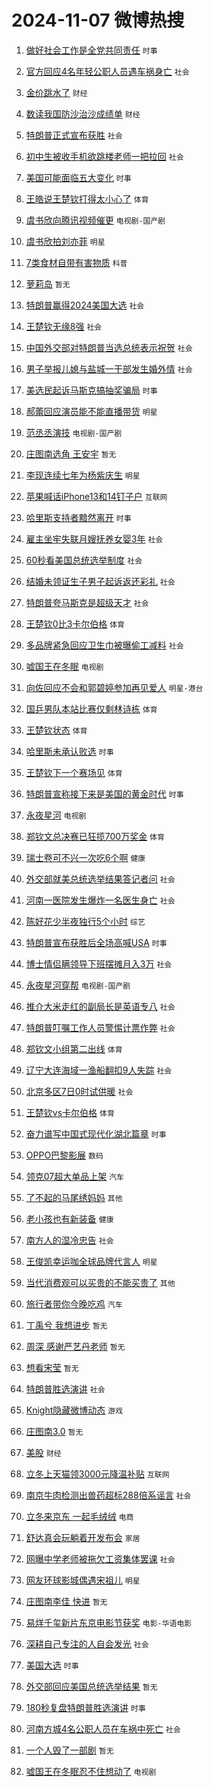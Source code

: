 # 2024-11-07 微博热搜 
1. [做好社会工作是全党共同责任](https://m.weibo.cn/search?containerid=100103type%3D1%26t%3D10%26q%3D%23%E5%81%9A%E5%A5%BD%E7%A4%BE%E4%BC%9A%E5%B7%A5%E4%BD%9C%E6%98%AF%E5%85%A8%E5%85%9A%E5%85%B1%E5%90%8C%E8%B4%A3%E4%BB%BB%23&stream_entry_id=51&isnewpage=1&extparam=seat%3D1%26stream_entry_id%3D51%26c_type%3D51%26q%3D%2523%25E5%2581%259A%25E5%25A5%25BD%25E7%25A4%25BE%25E4%25BC%259A%25E5%25B7%25A5%25E4%25BD%259C%25E6%2598%25AF%25E5%2585%25A8%25E5%2585%259A%25E5%2585%25B1%25E5%2590%258C%25E8%25B4%25A3%25E4%25BB%25BB%2523%26cate%3D10103%26dgr%3D0%26pos%3D0%26filter_type%3Drealtimehot%26display_time%3D1730920677%26pre_seqid%3D173092067753502742037143) `时事` 

2. [官方回应4名年轻公职人员遇车祸身亡](https://m.weibo.cn/search?containerid=100103type%3D1%26t%3D10%26q%3D%23%E5%AE%98%E6%96%B9%E5%9B%9E%E5%BA%944%E5%90%8D%E5%B9%B4%E8%BD%BB%E5%85%AC%E8%81%8C%E4%BA%BA%E5%91%98%E9%81%87%E8%BD%A6%E7%A5%B8%E8%BA%AB%E4%BA%A1%23&stream_entry_id=31&isnewpage=1&extparam=seat%3D1%26flag%3D2%26c_type%3D31%26cate%3D5001%26realpos%3D1%26lcate%3D5001%26stream_entry_id%3D31%26q%3D%2523%25E5%25AE%2598%25E6%2596%25B9%25E5%259B%259E%25E5%25BA%25944%25E5%2590%258D%25E5%25B9%25B4%25E8%25BD%25BB%25E5%2585%25AC%25E8%2581%258C%25E4%25BA%25BA%25E5%2591%2598%25E9%2581%2587%25E8%25BD%25A6%25E7%25A5%25B8%25E8%25BA%25AB%25E4%25BA%25A1%2523%26dgr%3D0%26pos%3D0%26band_rank%3D1%26filter_type%3Drealtimehot%26display_time%3D1730920677%26pre_seqid%3D173092067753502742037143) `社会` 

3. [金价跳水了](https://m.weibo.cn/search?containerid=100103type%3D1%26t%3D10%26q%3D%23%E9%87%91%E4%BB%B7%E8%B7%B3%E6%B0%B4%E4%BA%86%23&stream_entry_id=31&isnewpage=1&extparam=seat%3D1%26flag%3D2%26c_type%3D31%26cate%3D5001%26realpos%3D2%26lcate%3D5001%26stream_entry_id%3D31%26q%3D%2523%25E9%2587%2591%25E4%25BB%25B7%25E8%25B7%25B3%25E6%25B0%25B4%25E4%25BA%2586%2523%26dgr%3D0%26pos%3D1%26band_rank%3D2%26filter_type%3Drealtimehot%26display_time%3D1730920677%26pre_seqid%3D173092067753502742037143) `财经` 

4. [数读我国防沙治沙成绩单](https://m.weibo.cn/search?containerid=100103type%3D1%26t%3D10%26q%3D%23%E6%95%B0%E8%AF%BB%E6%88%91%E5%9B%BD%E9%98%B2%E6%B2%99%E6%B2%BB%E6%B2%99%E6%88%90%E7%BB%A9%E5%8D%95%23&stream_entry_id=31&isnewpage=1&extparam=seat%3D1%26flag%3D0%26c_type%3D31%26cate%3D5001%26realpos%3D3%26lcate%3D5001%26stream_entry_id%3D31%26q%3D%2523%25E6%2595%25B0%25E8%25AF%25BB%25E6%2588%2591%25E5%259B%25BD%25E9%2598%25B2%25E6%25B2%2599%25E6%25B2%25BB%25E6%25B2%2599%25E6%2588%2590%25E7%25BB%25A9%25E5%258D%2595%2523%26dgr%3D0%26pos%3D2%26band_rank%3D3%26filter_type%3Drealtimehot%26display_time%3D1730920677%26pre_seqid%3D173092067753502742037143) `财经` 

5. [特朗普正式宣布获胜](https://m.weibo.cn/search?containerid=100103type%3D1%26t%3D10%26q%3D%23%E7%89%B9%E6%9C%97%E6%99%AE%E6%AD%A3%E5%BC%8F%E5%AE%A3%E5%B8%83%E8%8E%B7%E8%83%9C%23&stream_entry_id=31&isnewpage=1&extparam=seat%3D1%26flag%3D16%26c_type%3D31%26cate%3D5001%26realpos%3D4%26lcate%3D5001%26stream_entry_id%3D31%26q%3D%2523%25E7%2589%25B9%25E6%259C%2597%25E6%2599%25AE%25E6%25AD%25A3%25E5%25BC%258F%25E5%25AE%25A3%25E5%25B8%2583%25E8%258E%25B7%25E8%2583%259C%2523%26dgr%3D0%26pos%3D3%26band_rank%3D4%26filter_type%3Drealtimehot%26display_time%3D1730920677%26pre_seqid%3D173092067753502742037143) `社会` 

6. [初中生被收手机欲跳楼老师一把拉回](https://m.weibo.cn/search?containerid=100103type%3D1%26t%3D10%26q%3D%23%E5%88%9D%E4%B8%AD%E7%94%9F%E8%A2%AB%E6%94%B6%E6%89%8B%E6%9C%BA%E6%AC%B2%E8%B7%B3%E6%A5%BC%E8%80%81%E5%B8%88%E4%B8%80%E6%8A%8A%E6%8B%89%E5%9B%9E%23&stream_entry_id=31&isnewpage=1&extparam=seat%3D1%26flag%3D2%26c_type%3D31%26cate%3D5001%26realpos%3D5%26lcate%3D5001%26stream_entry_id%3D31%26q%3D%2523%25E5%2588%259D%25E4%25B8%25AD%25E7%2594%259F%25E8%25A2%25AB%25E6%2594%25B6%25E6%2589%258B%25E6%259C%25BA%25E6%25AC%25B2%25E8%25B7%25B3%25E6%25A5%25BC%25E8%2580%2581%25E5%25B8%2588%25E4%25B8%2580%25E6%258A%258A%25E6%258B%2589%25E5%259B%259E%2523%26dgr%3D0%26pos%3D4%26band_rank%3D5%26filter_type%3Drealtimehot%26display_time%3D1730920677%26pre_seqid%3D173092067753502742037143) `社会` 

7. [美国可能面临五大变化](https://m.weibo.cn/search?containerid=100103type%3D1%26t%3D10%26q%3D%23%E7%BE%8E%E5%9B%BD%E5%8F%AF%E8%83%BD%E9%9D%A2%E4%B8%B4%E4%BA%94%E5%A4%A7%E5%8F%98%E5%8C%96%23&stream_entry_id=31&isnewpage=1&extparam=seat%3D1%26flag%3D2%26c_type%3D31%26cate%3D5001%26realpos%3D6%26lcate%3D5001%26stream_entry_id%3D31%26q%3D%2523%25E7%25BE%258E%25E5%259B%25BD%25E5%258F%25AF%25E8%2583%25BD%25E9%259D%25A2%25E4%25B8%25B4%25E4%25BA%2594%25E5%25A4%25A7%25E5%258F%2598%25E5%258C%2596%2523%26dgr%3D0%26pos%3D5%26band_rank%3D6%26filter_type%3Drealtimehot%26display_time%3D1730920677%26pre_seqid%3D173092067753502742037143) `时事` 

8. [王皓说王楚钦打得太小心了](https://m.weibo.cn/search?containerid=100103type%3D1%26t%3D10%26q%3D%23%E7%8E%8B%E7%9A%93%E8%AF%B4%E7%8E%8B%E6%A5%9A%E9%92%A6%E6%89%93%E5%BE%97%E5%A4%AA%E5%B0%8F%E5%BF%83%E4%BA%86%23&stream_entry_id=31&isnewpage=1&extparam=seat%3D1%26flag%3D0%26c_type%3D31%26cate%3D5001%26realpos%3D7%26lcate%3D5001%26stream_entry_id%3D31%26q%3D%2523%25E7%258E%258B%25E7%259A%2593%25E8%25AF%25B4%25E7%258E%258B%25E6%25A5%259A%25E9%2592%25A6%25E6%2589%2593%25E5%25BE%2597%25E5%25A4%25AA%25E5%25B0%258F%25E5%25BF%2583%25E4%25BA%2586%2523%26dgr%3D0%26pos%3D6%26band_rank%3D7%26filter_type%3Drealtimehot%26display_time%3D1730920677%26pre_seqid%3D173092067753502742037143) `体育` 

9. [虞书欣向腾讯视频催更](https://m.weibo.cn/search?containerid=100103type%3D1%26t%3D10%26q%3D%23%E8%99%9E%E4%B9%A6%E6%AC%A3%E5%90%91%E8%85%BE%E8%AE%AF%E8%A7%86%E9%A2%91%E5%82%AC%E6%9B%B4%23&stream_entry_id=31&isnewpage=1&extparam=seat%3D1%26flag%3D2%26c_type%3D31%26cate%3D5001%26realpos%3D8%26lcate%3D5001%26stream_entry_id%3D31%26q%3D%2523%25E8%2599%259E%25E4%25B9%25A6%25E6%25AC%25A3%25E5%2590%2591%25E8%2585%25BE%25E8%25AE%25AF%25E8%25A7%2586%25E9%25A2%2591%25E5%2582%25AC%25E6%259B%25B4%2523%26dgr%3D0%26pos%3D7%26band_rank%3D8%26filter_type%3Drealtimehot%26display_time%3D1730920677%26pre_seqid%3D173092067753502742037143) `电视剧-国产剧` 

10. [虞书欣拍刘亦菲](https://m.weibo.cn/search?containerid=100103type%3D1%26t%3D10%26q%3D%23%E8%99%9E%E4%B9%A6%E6%AC%A3%E6%8B%8D%E5%88%98%E4%BA%A6%E8%8F%B2%23&stream_entry_id=31&isnewpage=1&extparam=seat%3D1%26flag%3D0%26c_type%3D31%26cate%3D5001%26realpos%3D9%26lcate%3D5001%26stream_entry_id%3D31%26q%3D%2523%25E8%2599%259E%25E4%25B9%25A6%25E6%25AC%25A3%25E6%258B%258D%25E5%2588%2598%25E4%25BA%25A6%25E8%258F%25B2%2523%26dgr%3D0%26pos%3D8%26band_rank%3D9%26filter_type%3Drealtimehot%26display_time%3D1730920677%26pre_seqid%3D173092067753502742037143) `明星` 

11. [7类食材自带有害物质](https://m.weibo.cn/search?containerid=100103type%3D1%26t%3D10%26q%3D%237%E7%B1%BB%E9%A3%9F%E6%9D%90%E8%87%AA%E5%B8%A6%E6%9C%89%E5%AE%B3%E7%89%A9%E8%B4%A8%23&stream_entry_id=31&isnewpage=1&extparam=seat%3D1%26flag%3D1%26c_type%3D31%26cate%3D5001%26realpos%3D10%26lcate%3D5001%26stream_entry_id%3D31%26q%3D%25237%25E7%25B1%25BB%25E9%25A3%259F%25E6%259D%2590%25E8%2587%25AA%25E5%25B8%25A6%25E6%259C%2589%25E5%25AE%25B3%25E7%2589%25A9%25E8%25B4%25A8%2523%26dgr%3D0%26pos%3D9%26band_rank%3D10%26filter_type%3Drealtimehot%26display_time%3D1730920677%26pre_seqid%3D173092067753502742037143) `科普` 

12. [萝莉岛](https://m.weibo.cn/search?containerid=100103type%3D1%26t%3D10%26q%3D%E8%90%9D%E8%8E%89%E5%B2%9B&stream_entry_id=31&isnewpage=1&extparam=seat%3D1%26flag%3D2%26c_type%3D31%26cate%3D5001%26realpos%3D11%26lcate%3D5001%26stream_entry_id%3D31%26q%3D%25E8%2590%259D%25E8%258E%2589%25E5%25B2%259B%26dgr%3D0%26pos%3D10%26band_rank%3D11%26filter_type%3Drealtimehot%26display_time%3D1730920677%26pre_seqid%3D173092067753502742037143) `暂无` 

13. [特朗普赢得2024美国大选](https://m.weibo.cn/search?containerid=100103type%3D1%26t%3D10%26q%3D%23%E7%89%B9%E6%9C%97%E6%99%AE%E8%B5%A2%E5%BE%972024%E7%BE%8E%E5%9B%BD%E5%A4%A7%E9%80%89%23&stream_entry_id=31&isnewpage=1&extparam=seat%3D1%26flag%3D0%26c_type%3D31%26cate%3D5001%26realpos%3D12%26lcate%3D5001%26stream_entry_id%3D31%26q%3D%2523%25E7%2589%25B9%25E6%259C%2597%25E6%2599%25AE%25E8%25B5%25A2%25E5%25BE%25972024%25E7%25BE%258E%25E5%259B%25BD%25E5%25A4%25A7%25E9%2580%2589%2523%26dgr%3D0%26pos%3D11%26band_rank%3D12%26filter_type%3Drealtimehot%26display_time%3D1730920677%26pre_seqid%3D173092067753502742037143) `社会` 

14. [王楚钦无缘8强](https://m.weibo.cn/search?containerid=100103type%3D1%26t%3D10%26q%3D%23%E7%8E%8B%E6%A5%9A%E9%92%A6%E6%97%A0%E7%BC%988%E5%BC%BA%23&stream_entry_id=31&isnewpage=1&extparam=seat%3D1%26flag%3D0%26c_type%3D31%26cate%3D5001%26realpos%3D13%26lcate%3D5001%26stream_entry_id%3D31%26q%3D%2523%25E7%258E%258B%25E6%25A5%259A%25E9%2592%25A6%25E6%2597%25A0%25E7%25BC%25988%25E5%25BC%25BA%2523%26dgr%3D0%26pos%3D12%26band_rank%3D13%26filter_type%3Drealtimehot%26display_time%3D1730920677%26pre_seqid%3D173092067753502742037143) `社会` 

15. [中国外交部对特朗普当选总统表示祝贺](https://m.weibo.cn/search?containerid=100103type%3D1%26t%3D10%26q%3D%23%E4%B8%AD%E5%9B%BD%E5%A4%96%E4%BA%A4%E9%83%A8%E5%AF%B9%E7%89%B9%E6%9C%97%E6%99%AE%E5%BD%93%E9%80%89%E6%80%BB%E7%BB%9F%E8%A1%A8%E7%A4%BA%E7%A5%9D%E8%B4%BA%23&stream_entry_id=31&isnewpage=1&extparam=seat%3D1%26flag%3D0%26c_type%3D31%26cate%3D5001%26realpos%3D14%26lcate%3D5001%26stream_entry_id%3D31%26q%3D%2523%25E4%25B8%25AD%25E5%259B%25BD%25E5%25A4%2596%25E4%25BA%25A4%25E9%2583%25A8%25E5%25AF%25B9%25E7%2589%25B9%25E6%259C%2597%25E6%2599%25AE%25E5%25BD%2593%25E9%2580%2589%25E6%2580%25BB%25E7%25BB%259F%25E8%25A1%25A8%25E7%25A4%25BA%25E7%25A5%259D%25E8%25B4%25BA%2523%26dgr%3D0%26pos%3D13%26band_rank%3D14%26filter_type%3Drealtimehot%26display_time%3D1730920677%26pre_seqid%3D173092067753502742037143) `社会` 

16. [男子举报儿媳与盐城一干部发生婚外情](https://m.weibo.cn/search?containerid=100103type%3D1%26t%3D10%26q%3D%23%E7%94%B7%E5%AD%90%E4%B8%BE%E6%8A%A5%E5%84%BF%E5%AA%B3%E4%B8%8E%E7%9B%90%E5%9F%8E%E4%B8%80%E5%B9%B2%E9%83%A8%E5%8F%91%E7%94%9F%E5%A9%9A%E5%A4%96%E6%83%85%23&stream_entry_id=31&isnewpage=1&extparam=seat%3D1%26flag%3D1%26c_type%3D31%26cate%3D5001%26realpos%3D15%26lcate%3D5001%26stream_entry_id%3D31%26q%3D%2523%25E7%2594%25B7%25E5%25AD%2590%25E4%25B8%25BE%25E6%258A%25A5%25E5%2584%25BF%25E5%25AA%25B3%25E4%25B8%258E%25E7%259B%2590%25E5%259F%258E%25E4%25B8%2580%25E5%25B9%25B2%25E9%2583%25A8%25E5%258F%2591%25E7%2594%259F%25E5%25A9%259A%25E5%25A4%2596%25E6%2583%2585%2523%26dgr%3D0%26pos%3D14%26band_rank%3D15%26filter_type%3Drealtimehot%26display_time%3D1730920677%26pre_seqid%3D173092067753502742037143) `社会` 

17. [美选民起诉马斯克搞抽奖骗局](https://m.weibo.cn/search?containerid=100103type%3D1%26t%3D10%26q%3D%23%E7%BE%8E%E9%80%89%E6%B0%91%E8%B5%B7%E8%AF%89%E9%A9%AC%E6%96%AF%E5%85%8B%E6%90%9E%E6%8A%BD%E5%A5%96%E9%AA%97%E5%B1%80%23&stream_entry_id=31&isnewpage=1&extparam=seat%3D1%26flag%3D0%26c_type%3D31%26cate%3D5001%26realpos%3D16%26lcate%3D5001%26stream_entry_id%3D31%26q%3D%2523%25E7%25BE%258E%25E9%2580%2589%25E6%25B0%2591%25E8%25B5%25B7%25E8%25AF%2589%25E9%25A9%25AC%25E6%2596%25AF%25E5%2585%258B%25E6%2590%259E%25E6%258A%25BD%25E5%25A5%2596%25E9%25AA%2597%25E5%25B1%2580%2523%26dgr%3D0%26pos%3D15%26band_rank%3D16%26filter_type%3Drealtimehot%26display_time%3D1730920677%26pre_seqid%3D173092067753502742037143) `时事` 

18. [郝蕾回应演员能不能直播带货](https://m.weibo.cn/search?containerid=100103type%3D1%26t%3D10%26q%3D%23%E9%83%9D%E8%95%BE%E5%9B%9E%E5%BA%94%E6%BC%94%E5%91%98%E8%83%BD%E4%B8%8D%E8%83%BD%E7%9B%B4%E6%92%AD%E5%B8%A6%E8%B4%A7%23&stream_entry_id=31&isnewpage=1&extparam=seat%3D1%26flag%3D0%26c_type%3D31%26cate%3D5001%26realpos%3D17%26lcate%3D5001%26stream_entry_id%3D31%26q%3D%2523%25E9%2583%259D%25E8%2595%25BE%25E5%259B%259E%25E5%25BA%2594%25E6%25BC%2594%25E5%2591%2598%25E8%2583%25BD%25E4%25B8%258D%25E8%2583%25BD%25E7%259B%25B4%25E6%2592%25AD%25E5%25B8%25A6%25E8%25B4%25A7%2523%26dgr%3D0%26pos%3D16%26band_rank%3D17%26filter_type%3Drealtimehot%26display_time%3D1730920677%26pre_seqid%3D173092067753502742037143) `明星` 

19. [范丞丞演技](https://m.weibo.cn/search?containerid=100103type%3D1%26t%3D10%26q%3D%E8%8C%83%E4%B8%9E%E4%B8%9E%E6%BC%94%E6%8A%80&stream_entry_id=31&isnewpage=1&extparam=seat%3D1%26flag%3D0%26c_type%3D31%26cate%3D5001%26realpos%3D18%26lcate%3D5001%26stream_entry_id%3D31%26q%3D%25E8%258C%2583%25E4%25B8%259E%25E4%25B8%259E%25E6%25BC%2594%25E6%258A%2580%26dgr%3D0%26pos%3D17%26band_rank%3D18%26filter_type%3Drealtimehot%26display_time%3D1730920677%26pre_seqid%3D173092067753502742037143) `电视剧-国产剧` 

20. [庄图南选角 王安宇](https://m.weibo.cn/search?containerid=100103type%3D1%26t%3D10%26q%3D%E5%BA%84%E5%9B%BE%E5%8D%97%E9%80%89%E8%A7%92+%E7%8E%8B%E5%AE%89%E5%AE%87&stream_entry_id=31&isnewpage=1&extparam=seat%3D1%26flag%3D0%26c_type%3D31%26cate%3D5001%26realpos%3D19%26lcate%3D5001%26stream_entry_id%3D31%26q%3D%25E5%25BA%2584%25E5%259B%25BE%25E5%258D%2597%25E9%2580%2589%25E8%25A7%2592%2520%25E7%258E%258B%25E5%25AE%2589%25E5%25AE%2587%26dgr%3D0%26pos%3D18%26band_rank%3D19%26filter_type%3Drealtimehot%26display_time%3D1730920677%26pre_seqid%3D173092067753502742037143) `暂无` 

21. [李现连续七年为杨紫庆生](https://m.weibo.cn/search?containerid=100103type%3D1%26t%3D10%26q%3D%23%E6%9D%8E%E7%8E%B0%E8%BF%9E%E7%BB%AD%E4%B8%83%E5%B9%B4%E4%B8%BA%E6%9D%A8%E7%B4%AB%E5%BA%86%E7%94%9F%23&stream_entry_id=31&isnewpage=1&extparam=seat%3D1%26flag%3D0%26c_type%3D31%26cate%3D5001%26realpos%3D20%26lcate%3D5001%26stream_entry_id%3D31%26q%3D%2523%25E6%259D%258E%25E7%258E%25B0%25E8%25BF%259E%25E7%25BB%25AD%25E4%25B8%2583%25E5%25B9%25B4%25E4%25B8%25BA%25E6%259D%25A8%25E7%25B4%25AB%25E5%25BA%2586%25E7%2594%259F%2523%26dgr%3D0%26pos%3D19%26band_rank%3D20%26filter_type%3Drealtimehot%26display_time%3D1730920677%26pre_seqid%3D173092067753502742037143) `明星` 

22. [苹果喊话iPhone13和14钉子户](https://m.weibo.cn/search?containerid=100103type%3D1%26t%3D10%26q%3D%23%E8%8B%B9%E6%9E%9C%E5%96%8A%E8%AF%9DiPhone13%E5%92%8C14%E9%92%89%E5%AD%90%E6%88%B7%23&stream_entry_id=31&isnewpage=1&extparam=seat%3D1%26flag%3D0%26c_type%3D31%26cate%3D5001%26realpos%3D21%26lcate%3D5001%26stream_entry_id%3D31%26q%3D%2523%25E8%258B%25B9%25E6%259E%259C%25E5%2596%258A%25E8%25AF%259DiPhone13%25E5%2592%258C14%25E9%2592%2589%25E5%25AD%2590%25E6%2588%25B7%2523%26dgr%3D0%26pos%3D20%26band_rank%3D21%26filter_type%3Drealtimehot%26display_time%3D1730920677%26pre_seqid%3D173092067753502742037143) `互联网` 

23. [哈里斯支持者黯然离开](https://m.weibo.cn/search?containerid=100103type%3D1%26t%3D10%26q%3D%23%E5%93%88%E9%87%8C%E6%96%AF%E6%94%AF%E6%8C%81%E8%80%85%E9%BB%AF%E7%84%B6%E7%A6%BB%E5%BC%80%23&stream_entry_id=31&isnewpage=1&extparam=seat%3D1%26flag%3D0%26c_type%3D31%26cate%3D5001%26realpos%3D22%26lcate%3D5001%26stream_entry_id%3D31%26q%3D%2523%25E5%2593%2588%25E9%2587%258C%25E6%2596%25AF%25E6%2594%25AF%25E6%258C%2581%25E8%2580%2585%25E9%25BB%25AF%25E7%2584%25B6%25E7%25A6%25BB%25E5%25BC%2580%2523%26dgr%3D0%26pos%3D21%26band_rank%3D22%26filter_type%3Drealtimehot%26display_time%3D1730920677%26pre_seqid%3D173092067753502742037143) `时事` 

24. [雇主坐牢失联月嫂抚养女婴3年](https://m.weibo.cn/search?containerid=100103type%3D1%26t%3D10%26q%3D%23%E9%9B%87%E4%B8%BB%E5%9D%90%E7%89%A2%E5%A4%B1%E8%81%94%E6%9C%88%E5%AB%82%E6%8A%9A%E5%85%BB%E5%A5%B3%E5%A9%B43%E5%B9%B4%23&stream_entry_id=31&isnewpage=1&extparam=seat%3D1%26flag%3D0%26c_type%3D31%26cate%3D5001%26realpos%3D23%26lcate%3D5001%26stream_entry_id%3D31%26q%3D%2523%25E9%259B%2587%25E4%25B8%25BB%25E5%259D%2590%25E7%2589%25A2%25E5%25A4%25B1%25E8%2581%2594%25E6%259C%2588%25E5%25AB%2582%25E6%258A%259A%25E5%2585%25BB%25E5%25A5%25B3%25E5%25A9%25B43%25E5%25B9%25B4%2523%26dgr%3D0%26pos%3D22%26band_rank%3D23%26filter_type%3Drealtimehot%26display_time%3D1730920677%26pre_seqid%3D173092067753502742037143) `社会` 

25. [60秒看美国总统选举制度](https://m.weibo.cn/search?containerid=100103type%3D1%26t%3D10%26q%3D%2360%E7%A7%92%E7%9C%8B%E7%BE%8E%E5%9B%BD%E6%80%BB%E7%BB%9F%E9%80%89%E4%B8%BE%E5%88%B6%E5%BA%A6%23&stream_entry_id=31&isnewpage=1&extparam=seat%3D1%26flag%3D0%26c_type%3D31%26cate%3D5001%26realpos%3D24%26lcate%3D5001%26stream_entry_id%3D31%26q%3D%252360%25E7%25A7%2592%25E7%259C%258B%25E7%25BE%258E%25E5%259B%25BD%25E6%2580%25BB%25E7%25BB%259F%25E9%2580%2589%25E4%25B8%25BE%25E5%2588%25B6%25E5%25BA%25A6%2523%26dgr%3D0%26pos%3D23%26band_rank%3D24%26filter_type%3Drealtimehot%26display_time%3D1730920677%26pre_seqid%3D173092067753502742037143) `社会` 

26. [结婚未领证生子男子起诉返还彩礼](https://m.weibo.cn/search?containerid=100103type%3D1%26t%3D10%26q%3D%23%E7%BB%93%E5%A9%9A%E6%9C%AA%E9%A2%86%E8%AF%81%E7%94%9F%E5%AD%90%E7%94%B7%E5%AD%90%E8%B5%B7%E8%AF%89%E8%BF%94%E8%BF%98%E5%BD%A9%E7%A4%BC%23&stream_entry_id=31&isnewpage=1&extparam=seat%3D1%26flag%3D0%26c_type%3D31%26cate%3D5001%26realpos%3D25%26lcate%3D5001%26stream_entry_id%3D31%26q%3D%2523%25E7%25BB%2593%25E5%25A9%259A%25E6%259C%25AA%25E9%25A2%2586%25E8%25AF%2581%25E7%2594%259F%25E5%25AD%2590%25E7%2594%25B7%25E5%25AD%2590%25E8%25B5%25B7%25E8%25AF%2589%25E8%25BF%2594%25E8%25BF%2598%25E5%25BD%25A9%25E7%25A4%25BC%2523%26dgr%3D0%26pos%3D24%26band_rank%3D25%26filter_type%3Drealtimehot%26display_time%3D1730920677%26pre_seqid%3D173092067753502742037143) `社会` 

27. [特朗普夸马斯克是超级天才](https://m.weibo.cn/search?containerid=100103type%3D1%26t%3D10%26q%3D%23%E7%89%B9%E6%9C%97%E6%99%AE%E5%A4%B8%E9%A9%AC%E6%96%AF%E5%85%8B%E6%98%AF%E8%B6%85%E7%BA%A7%E5%A4%A9%E6%89%8D%23&stream_entry_id=31&isnewpage=1&extparam=seat%3D1%26flag%3D0%26c_type%3D31%26cate%3D5001%26realpos%3D26%26lcate%3D5001%26stream_entry_id%3D31%26q%3D%2523%25E7%2589%25B9%25E6%259C%2597%25E6%2599%25AE%25E5%25A4%25B8%25E9%25A9%25AC%25E6%2596%25AF%25E5%2585%258B%25E6%2598%25AF%25E8%25B6%2585%25E7%25BA%25A7%25E5%25A4%25A9%25E6%2589%258D%2523%26dgr%3D0%26pos%3D25%26band_rank%3D26%26filter_type%3Drealtimehot%26display_time%3D1730920677%26pre_seqid%3D173092067753502742037143) `社会` 

28. [王楚钦0比3卡尔伯格](https://m.weibo.cn/search?containerid=100103type%3D1%26t%3D10%26q%3D%23%E7%8E%8B%E6%A5%9A%E9%92%A60%E6%AF%943%E5%8D%A1%E5%B0%94%E4%BC%AF%E6%A0%BC%23&stream_entry_id=31&isnewpage=1&extparam=seat%3D1%26flag%3D1%26c_type%3D31%26cate%3D5001%26realpos%3D27%26lcate%3D5001%26stream_entry_id%3D31%26q%3D%2523%25E7%258E%258B%25E6%25A5%259A%25E9%2592%25A60%25E6%25AF%25943%25E5%258D%25A1%25E5%25B0%2594%25E4%25BC%25AF%25E6%25A0%25BC%2523%26dgr%3D0%26pos%3D26%26band_rank%3D27%26filter_type%3Drealtimehot%26display_time%3D1730920677%26pre_seqid%3D173092067753502742037143) `体育` 

29. [多品牌紧急回应卫生巾被曝偷工减料](https://m.weibo.cn/search?containerid=100103type%3D1%26t%3D10%26q%3D%23%E5%A4%9A%E5%93%81%E7%89%8C%E7%B4%A7%E6%80%A5%E5%9B%9E%E5%BA%94%E5%8D%AB%E7%94%9F%E5%B7%BE%E8%A2%AB%E6%9B%9D%E5%81%B7%E5%B7%A5%E5%87%8F%E6%96%99%23&stream_entry_id=31&isnewpage=1&extparam=seat%3D1%26flag%3D0%26c_type%3D31%26cate%3D5001%26realpos%3D28%26lcate%3D5001%26stream_entry_id%3D31%26q%3D%2523%25E5%25A4%259A%25E5%2593%2581%25E7%2589%258C%25E7%25B4%25A7%25E6%2580%25A5%25E5%259B%259E%25E5%25BA%2594%25E5%258D%25AB%25E7%2594%259F%25E5%25B7%25BE%25E8%25A2%25AB%25E6%259B%259D%25E5%2581%25B7%25E5%25B7%25A5%25E5%2587%258F%25E6%2596%2599%2523%26dgr%3D0%26pos%3D27%26band_rank%3D28%26filter_type%3Drealtimehot%26display_time%3D1730920677%26pre_seqid%3D173092067753502742037143) `社会` 

30. [嘘国王在冬眠](https://m.weibo.cn/search?containerid=100103type%3D1%26t%3D10%26q%3D%E5%98%98%E5%9B%BD%E7%8E%8B%E5%9C%A8%E5%86%AC%E7%9C%A0&stream_entry_id=31&isnewpage=1&extparam=seat%3D1%26flag%3D0%26c_type%3D31%26cate%3D5001%26realpos%3D29%26lcate%3D5001%26stream_entry_id%3D31%26q%3D%25E5%2598%2598%25E5%259B%25BD%25E7%258E%258B%25E5%259C%25A8%25E5%2586%25AC%25E7%259C%25A0%26dgr%3D0%26pos%3D28%26band_rank%3D29%26filter_type%3Drealtimehot%26display_time%3D1730920677%26pre_seqid%3D173092067753502742037143) `电视剧` 

31. [向佐回应不会和郭碧婷参加再见爱人](https://m.weibo.cn/search?containerid=100103type%3D1%26t%3D10%26q%3D%23%E5%90%91%E4%BD%90%E5%9B%9E%E5%BA%94%E4%B8%8D%E4%BC%9A%E5%92%8C%E9%83%AD%E7%A2%A7%E5%A9%B7%E5%8F%82%E5%8A%A0%E5%86%8D%E8%A7%81%E7%88%B1%E4%BA%BA%23&stream_entry_id=31&isnewpage=1&extparam=seat%3D1%26flag%3D0%26c_type%3D31%26cate%3D5001%26realpos%3D30%26lcate%3D5001%26stream_entry_id%3D31%26q%3D%2523%25E5%2590%2591%25E4%25BD%2590%25E5%259B%259E%25E5%25BA%2594%25E4%25B8%258D%25E4%25BC%259A%25E5%2592%258C%25E9%2583%25AD%25E7%25A2%25A7%25E5%25A9%25B7%25E5%258F%2582%25E5%258A%25A0%25E5%2586%258D%25E8%25A7%2581%25E7%2588%25B1%25E4%25BA%25BA%2523%26dgr%3D0%26pos%3D29%26band_rank%3D30%26filter_type%3Drealtimehot%26display_time%3D1730920677%26pre_seqid%3D173092067753502742037143) `明星-港台` 

32. [国乒男队本站比赛仅剩林诗栋](https://m.weibo.cn/search?containerid=100103type%3D1%26t%3D10%26q%3D%23%E5%9B%BD%E4%B9%92%E7%94%B7%E9%98%9F%E6%9C%AC%E7%AB%99%E6%AF%94%E8%B5%9B%E4%BB%85%E5%89%A9%E6%9E%97%E8%AF%97%E6%A0%8B%23&stream_entry_id=31&isnewpage=1&extparam=seat%3D1%26flag%3D1%26c_type%3D31%26cate%3D5001%26realpos%3D31%26lcate%3D5001%26stream_entry_id%3D31%26q%3D%2523%25E5%259B%25BD%25E4%25B9%2592%25E7%2594%25B7%25E9%2598%259F%25E6%259C%25AC%25E7%25AB%2599%25E6%25AF%2594%25E8%25B5%259B%25E4%25BB%2585%25E5%2589%25A9%25E6%259E%2597%25E8%25AF%2597%25E6%25A0%258B%2523%26dgr%3D0%26pos%3D30%26band_rank%3D31%26filter_type%3Drealtimehot%26display_time%3D1730920677%26pre_seqid%3D173092067753502742037143) `体育` 

33. [王楚钦状态](https://m.weibo.cn/search?containerid=100103type%3D1%26t%3D10%26q%3D%E7%8E%8B%E6%A5%9A%E9%92%A6%E7%8A%B6%E6%80%81&stream_entry_id=31&isnewpage=1&extparam=seat%3D1%26flag%3D0%26c_type%3D31%26cate%3D5001%26realpos%3D32%26lcate%3D5001%26stream_entry_id%3D31%26q%3D%25E7%258E%258B%25E6%25A5%259A%25E9%2592%25A6%25E7%258A%25B6%25E6%2580%2581%26dgr%3D0%26pos%3D31%26band_rank%3D32%26filter_type%3Drealtimehot%26display_time%3D1730920677%26pre_seqid%3D173092067753502742037143) `体育` 

34. [哈里斯未承认败选](https://m.weibo.cn/search?containerid=100103type%3D1%26t%3D10%26q%3D%23%E5%93%88%E9%87%8C%E6%96%AF%E6%9C%AA%E6%89%BF%E8%AE%A4%E8%B4%A5%E9%80%89%23&stream_entry_id=31&isnewpage=1&extparam=seat%3D1%26flag%3D0%26c_type%3D31%26cate%3D5001%26realpos%3D33%26lcate%3D5001%26stream_entry_id%3D31%26q%3D%2523%25E5%2593%2588%25E9%2587%258C%25E6%2596%25AF%25E6%259C%25AA%25E6%2589%25BF%25E8%25AE%25A4%25E8%25B4%25A5%25E9%2580%2589%2523%26dgr%3D0%26pos%3D32%26band_rank%3D33%26filter_type%3Drealtimehot%26display_time%3D1730920677%26pre_seqid%3D173092067753502742037143) `时事` 

35. [王楚钦下一个赛场见](https://m.weibo.cn/search?containerid=100103type%3D1%26t%3D10%26q%3D%23%E7%8E%8B%E6%A5%9A%E9%92%A6%E4%B8%8B%E4%B8%80%E4%B8%AA%E8%B5%9B%E5%9C%BA%E8%A7%81%23&stream_entry_id=31&isnewpage=1&extparam=seat%3D1%26flag%3D0%26c_type%3D31%26cate%3D5001%26realpos%3D34%26lcate%3D5001%26stream_entry_id%3D31%26q%3D%2523%25E7%258E%258B%25E6%25A5%259A%25E9%2592%25A6%25E4%25B8%258B%25E4%25B8%2580%25E4%25B8%25AA%25E8%25B5%259B%25E5%259C%25BA%25E8%25A7%2581%2523%26dgr%3D0%26pos%3D33%26band_rank%3D34%26filter_type%3Drealtimehot%26display_time%3D1730920677%26pre_seqid%3D173092067753502742037143) `体育` 

36. [特朗普宣称接下来是美国的黄金时代](https://m.weibo.cn/search?containerid=100103type%3D1%26t%3D10%26q%3D%23%E7%89%B9%E6%9C%97%E6%99%AE%E5%AE%A3%E7%A7%B0%E6%8E%A5%E4%B8%8B%E6%9D%A5%E6%98%AF%E7%BE%8E%E5%9B%BD%E7%9A%84%E9%BB%84%E9%87%91%E6%97%B6%E4%BB%A3%23&stream_entry_id=31&isnewpage=1&extparam=seat%3D1%26flag%3D0%26c_type%3D31%26cate%3D5001%26realpos%3D35%26lcate%3D5001%26stream_entry_id%3D31%26q%3D%2523%25E7%2589%25B9%25E6%259C%2597%25E6%2599%25AE%25E5%25AE%25A3%25E7%25A7%25B0%25E6%258E%25A5%25E4%25B8%258B%25E6%259D%25A5%25E6%2598%25AF%25E7%25BE%258E%25E5%259B%25BD%25E7%259A%2584%25E9%25BB%2584%25E9%2587%2591%25E6%2597%25B6%25E4%25BB%25A3%2523%26dgr%3D0%26pos%3D34%26band_rank%3D35%26filter_type%3Drealtimehot%26display_time%3D1730920677%26pre_seqid%3D173092067753502742037143) `时事` 

37. [永夜星河](https://m.weibo.cn/search?containerid=100103type%3D1%26t%3D10%26q%3D%E6%B0%B8%E5%A4%9C%E6%98%9F%E6%B2%B3&stream_entry_id=31&isnewpage=1&extparam=seat%3D1%26flag%3D0%26c_type%3D31%26cate%3D5001%26realpos%3D36%26lcate%3D5001%26stream_entry_id%3D31%26q%3D%25E6%25B0%25B8%25E5%25A4%259C%25E6%2598%259F%25E6%25B2%25B3%26dgr%3D0%26pos%3D35%26band_rank%3D36%26filter_type%3Drealtimehot%26display_time%3D1730920677%26pre_seqid%3D173092067753502742037143) `电视剧` 

38. [郑钦文总决赛已狂揽700万奖金](https://m.weibo.cn/search?containerid=100103type%3D1%26t%3D10%26q%3D%23%E9%83%91%E9%92%A6%E6%96%87%E6%80%BB%E5%86%B3%E8%B5%9B%E5%B7%B2%E7%8B%82%E6%8F%BD700%E4%B8%87%E5%A5%96%E9%87%91%23&stream_entry_id=31&isnewpage=1&extparam=seat%3D1%26flag%3D0%26c_type%3D31%26cate%3D5001%26realpos%3D37%26lcate%3D5001%26stream_entry_id%3D31%26q%3D%2523%25E9%2583%2591%25E9%2592%25A6%25E6%2596%2587%25E6%2580%25BB%25E5%2586%25B3%25E8%25B5%259B%25E5%25B7%25B2%25E7%258B%2582%25E6%258F%25BD700%25E4%25B8%2587%25E5%25A5%2596%25E9%2587%2591%2523%26dgr%3D0%26pos%3D36%26band_rank%3D37%26filter_type%3Drealtimehot%26display_time%3D1730920677%26pre_seqid%3D173092067753502742037143) `体育` 

39. [瑞士卷可不兴一次吃6个啊](https://m.weibo.cn/search?containerid=100103type%3D1%26t%3D10%26q%3D%23%E7%91%9E%E5%A3%AB%E5%8D%B7%E5%8F%AF%E4%B8%8D%E5%85%B4%E4%B8%80%E6%AC%A1%E5%90%836%E4%B8%AA%E5%95%8A%23&stream_entry_id=31&isnewpage=1&extparam=seat%3D1%26flag%3D0%26c_type%3D31%26cate%3D5001%26realpos%3D38%26lcate%3D5001%26stream_entry_id%3D31%26q%3D%2523%25E7%2591%259E%25E5%25A3%25AB%25E5%258D%25B7%25E5%258F%25AF%25E4%25B8%258D%25E5%2585%25B4%25E4%25B8%2580%25E6%25AC%25A1%25E5%2590%25836%25E4%25B8%25AA%25E5%2595%258A%2523%26dgr%3D0%26pos%3D37%26band_rank%3D38%26filter_type%3Drealtimehot%26display_time%3D1730920677%26pre_seqid%3D173092067753502742037143) `健康` 

40. [外交部就美总统选举结果答记者问](https://m.weibo.cn/search?containerid=100103type%3D1%26t%3D10%26q%3D%23%E5%A4%96%E4%BA%A4%E9%83%A8%E5%B0%B1%E7%BE%8E%E6%80%BB%E7%BB%9F%E9%80%89%E4%B8%BE%E7%BB%93%E6%9E%9C%E7%AD%94%E8%AE%B0%E8%80%85%E9%97%AE%23&stream_entry_id=31&isnewpage=1&extparam=seat%3D1%26flag%3D1%26c_type%3D31%26cate%3D5001%26realpos%3D39%26lcate%3D5001%26stream_entry_id%3D31%26q%3D%2523%25E5%25A4%2596%25E4%25BA%25A4%25E9%2583%25A8%25E5%25B0%25B1%25E7%25BE%258E%25E6%2580%25BB%25E7%25BB%259F%25E9%2580%2589%25E4%25B8%25BE%25E7%25BB%2593%25E6%259E%259C%25E7%25AD%2594%25E8%25AE%25B0%25E8%2580%2585%25E9%2597%25AE%2523%26dgr%3D0%26pos%3D38%26band_rank%3D39%26filter_type%3Drealtimehot%26display_time%3D1730920677%26pre_seqid%3D173092067753502742037143) `社会` 

41. [河南一医院发生爆炸一名医生身亡](https://m.weibo.cn/search?containerid=100103type%3D1%26t%3D10%26q%3D%23%E6%B2%B3%E5%8D%97%E4%B8%80%E5%8C%BB%E9%99%A2%E5%8F%91%E7%94%9F%E7%88%86%E7%82%B8%E4%B8%80%E5%90%8D%E5%8C%BB%E7%94%9F%E8%BA%AB%E4%BA%A1%23&stream_entry_id=31&isnewpage=1&extparam=seat%3D1%26flag%3D0%26c_type%3D31%26cate%3D5001%26realpos%3D40%26lcate%3D5001%26stream_entry_id%3D31%26q%3D%2523%25E6%25B2%25B3%25E5%258D%2597%25E4%25B8%2580%25E5%258C%25BB%25E9%2599%25A2%25E5%258F%2591%25E7%2594%259F%25E7%2588%2586%25E7%2582%25B8%25E4%25B8%2580%25E5%2590%258D%25E5%258C%25BB%25E7%2594%259F%25E8%25BA%25AB%25E4%25BA%25A1%2523%26dgr%3D0%26pos%3D39%26band_rank%3D40%26filter_type%3Drealtimehot%26display_time%3D1730920677%26pre_seqid%3D173092067753502742037143) `社会` 

42. [陈好花少半夜独行5个小时](https://m.weibo.cn/search?containerid=100103type%3D1%26t%3D10%26q%3D%E9%99%88%E5%A5%BD%E8%8A%B1%E5%B0%91%E5%8D%8A%E5%A4%9C%E7%8B%AC%E8%A1%8C5%E4%B8%AA%E5%B0%8F%E6%97%B6&stream_entry_id=31&isnewpage=1&extparam=seat%3D1%26flag%3D0%26c_type%3D31%26cate%3D5001%26realpos%3D41%26lcate%3D5001%26stream_entry_id%3D31%26q%3D%25E9%2599%2588%25E5%25A5%25BD%25E8%258A%25B1%25E5%25B0%2591%25E5%258D%258A%25E5%25A4%259C%25E7%258B%25AC%25E8%25A1%258C5%25E4%25B8%25AA%25E5%25B0%258F%25E6%2597%25B6%26dgr%3D0%26pos%3D40%26band_rank%3D41%26filter_type%3Drealtimehot%26display_time%3D1730920677%26pre_seqid%3D173092067753502742037143) `综艺` 

43. [特朗普宣布获胜后全场高喊USA](https://m.weibo.cn/search?containerid=100103type%3D1%26t%3D10%26q%3D%23%E7%89%B9%E6%9C%97%E6%99%AE%E5%AE%A3%E5%B8%83%E8%8E%B7%E8%83%9C%E5%90%8E%E5%85%A8%E5%9C%BA%E9%AB%98%E5%96%8AUSA%23&stream_entry_id=31&isnewpage=1&extparam=seat%3D1%26flag%3D0%26c_type%3D31%26cate%3D5001%26realpos%3D42%26lcate%3D5001%26stream_entry_id%3D31%26q%3D%2523%25E7%2589%25B9%25E6%259C%2597%25E6%2599%25AE%25E5%25AE%25A3%25E5%25B8%2583%25E8%258E%25B7%25E8%2583%259C%25E5%2590%258E%25E5%2585%25A8%25E5%259C%25BA%25E9%25AB%2598%25E5%2596%258AUSA%2523%26dgr%3D0%26pos%3D41%26band_rank%3D42%26filter_type%3Drealtimehot%26display_time%3D1730920677%26pre_seqid%3D173092067753502742037143) `时事` 

44. [博士情侣瞒领导下班摆摊月入3万](https://m.weibo.cn/search?containerid=100103type%3D1%26t%3D10%26q%3D%23%E5%8D%9A%E5%A3%AB%E6%83%85%E4%BE%A3%E7%9E%92%E9%A2%86%E5%AF%BC%E4%B8%8B%E7%8F%AD%E6%91%86%E6%91%8A%E6%9C%88%E5%85%A53%E4%B8%87%23&stream_entry_id=31&isnewpage=1&extparam=seat%3D1%26flag%3D0%26c_type%3D31%26cate%3D5001%26realpos%3D43%26lcate%3D5001%26stream_entry_id%3D31%26q%3D%2523%25E5%258D%259A%25E5%25A3%25AB%25E6%2583%2585%25E4%25BE%25A3%25E7%259E%2592%25E9%25A2%2586%25E5%25AF%25BC%25E4%25B8%258B%25E7%258F%25AD%25E6%2591%2586%25E6%2591%258A%25E6%259C%2588%25E5%2585%25A53%25E4%25B8%2587%2523%26dgr%3D0%26pos%3D42%26band_rank%3D43%26filter_type%3Drealtimehot%26display_time%3D1730920677%26pre_seqid%3D173092067753502742037143) `社会` 

45. [永夜星河穿帮](https://m.weibo.cn/search?containerid=100103type%3D1%26t%3D10%26q%3D%23%E6%B0%B8%E5%A4%9C%E6%98%9F%E6%B2%B3%E7%A9%BF%E5%B8%AE%23&stream_entry_id=31&isnewpage=1&extparam=seat%3D1%26flag%3D0%26c_type%3D31%26cate%3D5001%26realpos%3D44%26lcate%3D5001%26stream_entry_id%3D31%26q%3D%2523%25E6%25B0%25B8%25E5%25A4%259C%25E6%2598%259F%25E6%25B2%25B3%25E7%25A9%25BF%25E5%25B8%25AE%2523%26dgr%3D0%26pos%3D43%26band_rank%3D44%26filter_type%3Drealtimehot%26display_time%3D1730920677%26pre_seqid%3D173092067753502742037143) `电视剧-国产剧` 

46. [推介大米走红的副局长是英语专八](https://m.weibo.cn/search?containerid=100103type%3D1%26t%3D10%26q%3D%23%E6%8E%A8%E4%BB%8B%E5%A4%A7%E7%B1%B3%E8%B5%B0%E7%BA%A2%E7%9A%84%E5%89%AF%E5%B1%80%E9%95%BF%E6%98%AF%E8%8B%B1%E8%AF%AD%E4%B8%93%E5%85%AB%23&stream_entry_id=31&isnewpage=1&extparam=seat%3D1%26flag%3D0%26c_type%3D31%26cate%3D5001%26realpos%3D45%26lcate%3D5001%26stream_entry_id%3D31%26q%3D%2523%25E6%258E%25A8%25E4%25BB%258B%25E5%25A4%25A7%25E7%25B1%25B3%25E8%25B5%25B0%25E7%25BA%25A2%25E7%259A%2584%25E5%2589%25AF%25E5%25B1%2580%25E9%2595%25BF%25E6%2598%25AF%25E8%258B%25B1%25E8%25AF%25AD%25E4%25B8%2593%25E5%2585%25AB%2523%26dgr%3D0%26pos%3D44%26band_rank%3D45%26filter_type%3Drealtimehot%26display_time%3D1730920677%26pre_seqid%3D173092067753502742037143) `社会` 

47. [特朗普叮嘱工作人员警惕计票作弊](https://m.weibo.cn/search?containerid=100103type%3D1%26t%3D10%26q%3D%23%E7%89%B9%E6%9C%97%E6%99%AE%E5%8F%AE%E5%98%B1%E5%B7%A5%E4%BD%9C%E4%BA%BA%E5%91%98%E8%AD%A6%E6%83%95%E8%AE%A1%E7%A5%A8%E4%BD%9C%E5%BC%8A%23&stream_entry_id=31&isnewpage=1&extparam=seat%3D1%26flag%3D1%26c_type%3D31%26cate%3D5001%26realpos%3D46%26lcate%3D5001%26stream_entry_id%3D31%26q%3D%2523%25E7%2589%25B9%25E6%259C%2597%25E6%2599%25AE%25E5%258F%25AE%25E5%2598%25B1%25E5%25B7%25A5%25E4%25BD%259C%25E4%25BA%25BA%25E5%2591%2598%25E8%25AD%25A6%25E6%2583%2595%25E8%25AE%25A1%25E7%25A5%25A8%25E4%25BD%259C%25E5%25BC%258A%2523%26dgr%3D0%26pos%3D45%26band_rank%3D46%26filter_type%3Drealtimehot%26display_time%3D1730920677%26pre_seqid%3D173092067753502742037143) `社会` 

48. [郑钦文小组第二出线](https://m.weibo.cn/search?containerid=100103type%3D1%26t%3D10%26q%3D%23%E9%83%91%E9%92%A6%E6%96%87%E5%B0%8F%E7%BB%84%E7%AC%AC%E4%BA%8C%E5%87%BA%E7%BA%BF%23&stream_entry_id=31&isnewpage=1&extparam=seat%3D1%26flag%3D0%26c_type%3D31%26cate%3D5001%26realpos%3D47%26lcate%3D5001%26stream_entry_id%3D31%26q%3D%2523%25E9%2583%2591%25E9%2592%25A6%25E6%2596%2587%25E5%25B0%258F%25E7%25BB%2584%25E7%25AC%25AC%25E4%25BA%258C%25E5%2587%25BA%25E7%25BA%25BF%2523%26dgr%3D0%26pos%3D46%26band_rank%3D47%26filter_type%3Drealtimehot%26display_time%3D1730920677%26pre_seqid%3D173092067753502742037143) `体育` 

49. [辽宁大连海域一渔船翻扣9人失踪](https://m.weibo.cn/search?containerid=100103type%3D1%26t%3D10%26q%3D%23%E8%BE%BD%E5%AE%81%E5%A4%A7%E8%BF%9E%E6%B5%B7%E5%9F%9F%E4%B8%80%E6%B8%94%E8%88%B9%E7%BF%BB%E6%89%A39%E4%BA%BA%E5%A4%B1%E8%B8%AA%23&stream_entry_id=31&isnewpage=1&extparam=seat%3D1%26flag%3D1%26c_type%3D31%26cate%3D5001%26realpos%3D48%26lcate%3D5001%26stream_entry_id%3D31%26q%3D%2523%25E8%25BE%25BD%25E5%25AE%2581%25E5%25A4%25A7%25E8%25BF%259E%25E6%25B5%25B7%25E5%259F%259F%25E4%25B8%2580%25E6%25B8%2594%25E8%2588%25B9%25E7%25BF%25BB%25E6%2589%25A39%25E4%25BA%25BA%25E5%25A4%25B1%25E8%25B8%25AA%2523%26dgr%3D0%26pos%3D47%26band_rank%3D48%26filter_type%3Drealtimehot%26display_time%3D1730920677%26pre_seqid%3D173092067753502742037143) `社会` 

50. [北京多区7日0时试供暖](https://m.weibo.cn/search?containerid=100103type%3D1%26t%3D10%26q%3D%23%E5%8C%97%E4%BA%AC%E5%A4%9A%E5%8C%BA7%E6%97%A50%E6%97%B6%E8%AF%95%E4%BE%9B%E6%9A%96%23&stream_entry_id=31&isnewpage=1&extparam=seat%3D1%26flag%3D0%26c_type%3D31%26cate%3D5001%26realpos%3D49%26lcate%3D5001%26stream_entry_id%3D31%26q%3D%2523%25E5%258C%2597%25E4%25BA%25AC%25E5%25A4%259A%25E5%258C%25BA7%25E6%2597%25A50%25E6%2597%25B6%25E8%25AF%2595%25E4%25BE%259B%25E6%259A%2596%2523%26dgr%3D0%26pos%3D48%26band_rank%3D49%26filter_type%3Drealtimehot%26display_time%3D1730920677%26pre_seqid%3D173092067753502742037143) `社会` 

51. [王楚钦vs卡尔伯格](https://m.weibo.cn/search?containerid=100103type%3D1%26t%3D10%26q%3D%23%E7%8E%8B%E6%A5%9A%E9%92%A6vs%E5%8D%A1%E5%B0%94%E4%BC%AF%E6%A0%BC%23&stream_entry_id=31&isnewpage=1&extparam=seat%3D1%26flag%3D0%26c_type%3D31%26cate%3D5001%26realpos%3D50%26lcate%3D5001%26stream_entry_id%3D31%26q%3D%2523%25E7%258E%258B%25E6%25A5%259A%25E9%2592%25A6vs%25E5%258D%25A1%25E5%25B0%2594%25E4%25BC%25AF%25E6%25A0%25BC%2523%26dgr%3D0%26pos%3D49%26band_rank%3D50%26filter_type%3Drealtimehot%26display_time%3D1730920677%26pre_seqid%3D173092067753502742037143) `体育` 

52. [奋力谱写中国式现代化湖北篇章](https://m.weibo.cn/search?containerid=100103type%3D1%26t%3D10%26q%3D%23%E5%A5%8B%E5%8A%9B%E8%B0%B1%E5%86%99%E4%B8%AD%E5%9B%BD%E5%BC%8F%E7%8E%B0%E4%BB%A3%E5%8C%96%E6%B9%96%E5%8C%97%E7%AF%87%E7%AB%A0%23&stream_entry_id=51&isnewpage=1&extparam=seat%3D1%26cate%3D10103%26pos%3D0%26filter_type%3Drealtimehot%26stream_entry_id%3D51%26c_type%3D51%26q%3D%2523%25E5%25A5%258B%25E5%258A%259B%25E8%25B0%25B1%25E5%2586%2599%25E4%25B8%25AD%25E5%259B%25BD%25E5%25BC%258F%25E7%258E%25B0%25E4%25BB%25A3%25E5%258C%2596%25E6%25B9%2596%25E5%258C%2597%25E7%25AF%2587%25E7%25AB%25A0%2523%26dgr%3D0%26display_time%3D1730920664%26pre_seqid%3D17309206649320055214) `时事` 

53. [OPPO巴黎影展](https://m.weibo.cn/search?containerid=100103type%3D1%26t%3D10%26q%3D%23OPPO%E5%B7%B4%E9%BB%8E%E5%BD%B1%E5%B1%95%23&stream_entry_id=31&isnewpage=1&extparam=seat%3D1%26band_rank%3D4%26adid%3D263272%26topic_ad%3D1%26is_ad_pos%3D1%26stream_entry_id%3D31%26lcate%3D5001%26pos%3D3%26filter_type%3Drealtimehot%26cate%3D5001%26c_type%3D31%26q%3D%2523OPPO%25E5%25B7%25B4%25E9%25BB%258E%25E5%25BD%25B1%25E5%25B1%2595%2523%26dgr%3D0%26display_time%3D1730920664%26pre_seqid%3D17309206649320055214) `数码` 

54. [领克07超大单品上架](https://m.weibo.cn/search?containerid=100103type%3D1%26t%3D10%26q%3D%23%E9%A2%86%E5%85%8B07%E8%B6%85%E5%A4%A7%E5%8D%95%E5%93%81%E4%B8%8A%E6%9E%B6%23&stream_entry_id=31&isnewpage=1&extparam=seat%3D1%26band_rank%3D7%26adid%3D263351%26topic_ad%3D1%26is_ad_pos%3D1%26stream_entry_id%3D31%26lcate%3D5001%26pos%3D7%26filter_type%3Drealtimehot%26cate%3D5001%26c_type%3D31%26q%3D%2523%25E9%25A2%2586%25E5%2585%258B07%25E8%25B6%2585%25E5%25A4%25A7%25E5%258D%2595%25E5%2593%2581%25E4%25B8%258A%25E6%259E%25B6%2523%26dgr%3D0%26display_time%3D1730920664%26pre_seqid%3D17309206649320055214) `汽车` 

55. [了不起的马尾绣妈妈](https://m.weibo.cn/search?containerid=100103type%3D1%26t%3D10%26q%3D%23%E4%BA%86%E4%B8%8D%E8%B5%B7%E7%9A%84%E9%A9%AC%E5%B0%BE%E7%BB%A3%E5%A6%88%E5%A6%88%23&stream_entry_id=31&isnewpage=1&extparam=seat%3D1%26c_type%3D31%26cate%3D5001%26lcate%3D5001%26stream_entry_id%3D31%26band_rank%3D4%26q%3D%2523%25E4%25BA%2586%25E4%25B8%258D%25E8%25B5%25B7%25E7%259A%2584%25E9%25A9%25AC%25E5%25B0%25BE%25E7%25BB%25A3%25E5%25A6%2588%25E5%25A6%2588%2523%26dgr%3D0%26is_ad_pos%3D1%26adid%3D263357%26pos%3D3%26filter_type%3Drealtimehot%26topic_ad%3D1%26display_time%3D1730920639%26pre_seqid%3D173092063958502757646126) `其他` 

56. [老小孩也有新装备](https://m.weibo.cn/search?containerid=100103type%3D1%26t%3D10%26q%3D%23%E8%80%81%E5%B0%8F%E5%AD%A9%E4%B9%9F%E6%9C%89%E6%96%B0%E8%A3%85%E5%A4%87%23&stream_entry_id=31&isnewpage=1&extparam=seat%3D1%26c_type%3D31%26cate%3D5001%26lcate%3D5001%26stream_entry_id%3D31%26band_rank%3D7%26q%3D%2523%25E8%2580%2581%25E5%25B0%258F%25E5%25AD%25A9%25E4%25B9%259F%25E6%259C%2589%25E6%2596%25B0%25E8%25A3%2585%25E5%25A4%2587%2523%26dgr%3D0%26is_ad_pos%3D1%26adid%3D263355%26pos%3D7%26filter_type%3Drealtimehot%26topic_ad%3D1%26display_time%3D1730920639%26pre_seqid%3D173092063958502757646126) `健康` 

57. [南方人的湿冷忠告](https://m.weibo.cn/search?containerid=100103type%3D1%26t%3D10%26q%3D%23%E5%8D%97%E6%96%B9%E4%BA%BA%E7%9A%84%E6%B9%BF%E5%86%B7%E5%BF%A0%E5%91%8A%23&stream_entry_id=31&isnewpage=1&extparam=seat%3D1%26lcate%3D5001%26topic_ad%3D1%26q%3D%2523%25E5%258D%2597%25E6%2596%25B9%25E4%25BA%25BA%25E7%259A%2584%25E6%25B9%25BF%25E5%2586%25B7%25E5%25BF%25A0%25E5%2591%258A%2523%26cate%3D5001%26band_rank%3D4%26filter_type%3Drealtimehot%26dgr%3D0%26stream_entry_id%3D31%26c_type%3D31%26pos%3D3%26adid%3D263223%26is_ad_pos%3D1%26display_time%3D1730920625%26pre_seqid%3D17309206258090055217) `社会` 

58. [王俊凯幸运咖全球品牌代言人](https://m.weibo.cn/search?containerid=100103type%3D1%26t%3D10%26q%3D%23%E7%8E%8B%E4%BF%8A%E5%87%AF%E5%B9%B8%E8%BF%90%E5%92%96%E5%85%A8%E7%90%83%E5%93%81%E7%89%8C%E4%BB%A3%E8%A8%80%E4%BA%BA%23&stream_entry_id=31&isnewpage=1&extparam=seat%3D1%26lcate%3D5001%26topic_ad%3D1%26q%3D%2523%25E7%258E%258B%25E4%25BF%258A%25E5%2587%25AF%25E5%25B9%25B8%25E8%25BF%2590%25E5%2592%2596%25E5%2585%25A8%25E7%2590%2583%25E5%2593%2581%25E7%2589%258C%25E4%25BB%25A3%25E8%25A8%2580%25E4%25BA%25BA%2523%26cate%3D5001%26band_rank%3D7%26filter_type%3Drealtimehot%26dgr%3D0%26stream_entry_id%3D31%26c_type%3D31%26pos%3D7%26adid%3D263335%26is_ad_pos%3D1%26display_time%3D1730920625%26pre_seqid%3D17309206258090055217) `明星` 

59. [当代消费观可以买贵的不能买贵了](https://m.weibo.cn/search?containerid=100103type%3D1%26t%3D10%26q%3D%23%E5%BD%93%E4%BB%A3%E6%B6%88%E8%B4%B9%E8%A7%82%E5%8F%AF%E4%BB%A5%E4%B9%B0%E8%B4%B5%E7%9A%84%E4%B8%8D%E8%83%BD%E4%B9%B0%E8%B4%B5%E4%BA%86%23&stream_entry_id=31&isnewpage=1&extparam=seat%3D1%26band_rank%3D4%26stream_entry_id%3D31%26is_ad_pos%3D1%26q%3D%2523%25E5%25BD%2593%25E4%25BB%25A3%25E6%25B6%2588%25E8%25B4%25B9%25E8%25A7%2582%25E5%258F%25AF%25E4%25BB%25A5%25E4%25B9%25B0%25E8%25B4%25B5%25E7%259A%2584%25E4%25B8%258D%25E8%2583%25BD%25E4%25B9%25B0%25E8%25B4%25B5%25E4%25BA%2586%2523%26dgr%3D0%26topic_ad%3D1%26adid%3D263356%26filter_type%3Drealtimehot%26c_type%3D31%26cate%3D5001%26lcate%3D5001%26pos%3D3%26display_time%3D1730917664%26pre_seqid%3D173091766464702730553105) `其他` 

60. [旅行者带你今晚吃鸡](https://m.weibo.cn/search?containerid=100103type%3D1%26t%3D10%26q%3D%23%E6%97%85%E8%A1%8C%E8%80%85%E5%B8%A6%E4%BD%A0%E4%BB%8A%E6%99%9A%E5%90%83%E9%B8%A1%23&stream_entry_id=31&isnewpage=1&extparam=seat%3D1%26band_rank%3D7%26stream_entry_id%3D31%26is_ad_pos%3D1%26q%3D%2523%25E6%2597%2585%25E8%25A1%258C%25E8%2580%2585%25E5%25B8%25A6%25E4%25BD%25A0%25E4%25BB%258A%25E6%2599%259A%25E5%2590%2583%25E9%25B8%25A1%2523%26dgr%3D0%26topic_ad%3D1%26adid%3D263303%26filter_type%3Drealtimehot%26c_type%3D31%26cate%3D5001%26lcate%3D5001%26pos%3D7%26display_time%3D1730917664%26pre_seqid%3D173091766464702730553105) `汽车` 

61. [丁禹兮 我想进步](https://m.weibo.cn/search?containerid=100103type%3D1%26t%3D10%26q%3D%E4%B8%81%E7%A6%B9%E5%85%AE+%E6%88%91%E6%83%B3%E8%BF%9B%E6%AD%A5&stream_entry_id=31&isnewpage=1&extparam=seat%3D1%26band_rank%3D31%26stream_entry_id%3D31%26realpos%3D31%26dgr%3D0%26cate%3D5001%26filter_type%3Drealtimehot%26flag%3D0%26c_type%3D31%26q%3D%25E4%25B8%2581%25E7%25A6%25B9%25E5%2585%25AE%2520%25E6%2588%2591%25E6%2583%25B3%25E8%25BF%259B%25E6%25AD%25A5%26lcate%3D5001%26pos%3D32%26display_time%3D1730917664%26pre_seqid%3D173091766464702730553105) `暂无` 

62. [周深  感谢严艺丹老师](https://m.weibo.cn/search?containerid=100103type%3D1%26t%3D10%26q%3D%E5%91%A8%E6%B7%B1++%E6%84%9F%E8%B0%A2%E4%B8%A5%E8%89%BA%E4%B8%B9%E8%80%81%E5%B8%88&stream_entry_id=31&isnewpage=1&extparam=seat%3D1%26band_rank%3D43%26stream_entry_id%3D31%26realpos%3D43%26dgr%3D0%26cate%3D5001%26filter_type%3Drealtimehot%26flag%3D0%26c_type%3D31%26q%3D%25E5%2591%25A8%25E6%25B7%25B1%2520%2520%25E6%2584%259F%25E8%25B0%25A2%25E4%25B8%25A5%25E8%2589%25BA%25E4%25B8%25B9%25E8%2580%2581%25E5%25B8%2588%26lcate%3D5001%26pos%3D44%26display_time%3D1730917664%26pre_seqid%3D173091766464702730553105) `暂无` 

63. [想看宋莹](https://m.weibo.cn/search?containerid=100103type%3D1%26t%3D10%26q%3D%E6%83%B3%E7%9C%8B%E5%AE%8B%E8%8E%B9&stream_entry_id=31&isnewpage=1&extparam=seat%3D1%26band_rank%3D45%26stream_entry_id%3D31%26realpos%3D45%26dgr%3D0%26cate%3D5001%26filter_type%3Drealtimehot%26flag%3D1%26c_type%3D31%26q%3D%25E6%2583%25B3%25E7%259C%258B%25E5%25AE%258B%25E8%258E%25B9%26lcate%3D5001%26pos%3D46%26display_time%3D1730917664%26pre_seqid%3D173091766464702730553105) `暂无` 

64. [特朗普胜选演讲](https://m.weibo.cn/search?containerid=100103type%3D1%26t%3D10%26q%3D%23%E7%89%B9%E6%9C%97%E6%99%AE%E8%83%9C%E9%80%89%E6%BC%94%E8%AE%B2%23&stream_entry_id=31&isnewpage=1&extparam=seat%3D1%26band_rank%3D46%26stream_entry_id%3D31%26realpos%3D46%26dgr%3D0%26cate%3D5001%26filter_type%3Drealtimehot%26flag%3D0%26c_type%3D31%26q%3D%2523%25E7%2589%25B9%25E6%259C%2597%25E6%2599%25AE%25E8%2583%259C%25E9%2580%2589%25E6%25BC%2594%25E8%25AE%25B2%2523%26lcate%3D5001%26pos%3D47%26display_time%3D1730917664%26pre_seqid%3D173091766464702730553105) `社会` 

65. [Knight隐藏微博动态](https://m.weibo.cn/search?containerid=100103type%3D1%26t%3D10%26q%3D%23Knight%E9%9A%90%E8%97%8F%E5%BE%AE%E5%8D%9A%E5%8A%A8%E6%80%81%23&stream_entry_id=31&isnewpage=1&extparam=seat%3D1%26band_rank%3D47%26stream_entry_id%3D31%26realpos%3D47%26dgr%3D0%26cate%3D5001%26filter_type%3Drealtimehot%26flag%3D0%26c_type%3D31%26q%3D%2523Knight%25E9%259A%2590%25E8%2597%258F%25E5%25BE%25AE%25E5%258D%259A%25E5%258A%25A8%25E6%2580%2581%2523%26lcate%3D5001%26pos%3D48%26display_time%3D1730917664%26pre_seqid%3D173091766464702730553105) `游戏` 

66. [庄图南3.0](https://m.weibo.cn/search?containerid=100103type%3D1%26t%3D10%26q%3D%E5%BA%84%E5%9B%BE%E5%8D%973.0&stream_entry_id=31&isnewpage=1&extparam=seat%3D1%26band_rank%3D49%26stream_entry_id%3D31%26realpos%3D49%26dgr%3D0%26cate%3D5001%26filter_type%3Drealtimehot%26flag%3D0%26c_type%3D31%26q%3D%25E5%25BA%2584%25E5%259B%25BE%25E5%258D%25973.0%26lcate%3D5001%26pos%3D50%26display_time%3D1730917664%26pre_seqid%3D173091766464702730553105) `暂无` 

67. [美股](https://m.weibo.cn/search?containerid=100103type%3D1%26t%3D10%26q%3D%E7%BE%8E%E8%82%A1&stream_entry_id=31&isnewpage=1&extparam=seat%3D1%26band_rank%3D50%26stream_entry_id%3D31%26realpos%3D50%26dgr%3D0%26cate%3D5001%26filter_type%3Drealtimehot%26flag%3D0%26c_type%3D31%26q%3D%25E7%25BE%258E%25E8%2582%25A1%26lcate%3D5001%26pos%3D51%26display_time%3D1730917664%26pre_seqid%3D173091766464702730553105) `财经` 

68. [立冬上天猫领3000元降温补贴](https://m.weibo.cn/search?containerid=100103type%3D1%26t%3D10%26q%3D%23%E7%AB%8B%E5%86%AC%E4%B8%8A%E5%A4%A9%E7%8C%AB%E9%A2%863000%E5%85%83%E9%99%8D%E6%B8%A9%E8%A1%A5%E8%B4%B4%23&stream_entry_id=31&isnewpage=1&extparam=seat%3D1%26is_ad_pos%3D1%26lcate%3D5001%26filter_type%3Drealtimehot%26topic_ad%3D1%26c_type%3D31%26dgr%3D0%26pos%3D3%26cate%3D5001%26q%3D%2523%25E7%25AB%258B%25E5%2586%25AC%25E4%25B8%258A%25E5%25A4%25A9%25E7%258C%25AB%25E9%25A2%25863000%25E5%2585%2583%25E9%2599%258D%25E6%25B8%25A9%25E8%25A1%25A5%25E8%25B4%25B4%2523%26band_rank%3D4%26stream_entry_id%3D31%26adid%3D263324%26display_time%3D1730917646%26pre_seqid%3D17309176467520055643) `互联网` 

69. [南京牛肉检测出兽药超标288倍系谣言](https://m.weibo.cn/search?containerid=100103type%3D1%26t%3D10%26q%3D%23%E5%8D%97%E4%BA%AC%E7%89%9B%E8%82%89%E6%A3%80%E6%B5%8B%E5%87%BA%E5%85%BD%E8%8D%AF%E8%B6%85%E6%A0%87288%E5%80%8D%E7%B3%BB%E8%B0%A3%E8%A8%80%23&stream_entry_id=31&isnewpage=1&extparam=seat%3D1%26is_ad_pos%3D1%26lcate%3D5001%26filter_type%3Drealtimehot%26q%3D%2523%25E5%258D%2597%25E4%25BA%25AC%25E7%2589%259B%25E8%2582%2589%25E6%25A3%2580%25E6%25B5%258B%25E5%2587%25BA%25E5%2585%25BD%25E8%258D%25AF%25E8%25B6%2585%25E6%25A0%2587288%25E5%2580%258D%25E7%25B3%25BB%25E8%25B0%25A3%25E8%25A8%2580%2523%26dgr%3D0%26pos%3D7%26cate%3D5001%26c_type%3D31%26band_rank%3D7%26stream_entry_id%3D31%26adid%3D263231%26display_time%3D1730917646%26pre_seqid%3D17309176467520055643) `社会` 

70. [立冬来京东 一起毛绒绒](https://m.weibo.cn/search?containerid=100103type%3D1%26t%3D10%26q%3D%23%E7%AB%8B%E5%86%AC%E6%9D%A5%E4%BA%AC%E4%B8%9C+%E4%B8%80%E8%B5%B7%E6%AF%9B%E7%BB%92%E7%BB%92%23&stream_entry_id=31&isnewpage=1&extparam=seat%3D1%26stream_entry_id%3D31%26adid%3D263326%26band_rank%3D4%26is_ad_pos%3D1%26filter_type%3Drealtimehot%26c_type%3D31%26lcate%3D5001%26topic_ad%3D1%26cate%3D5001%26pos%3D3%26q%3D%2523%25E7%25AB%258B%25E5%2586%25AC%25E6%259D%25A5%25E4%25BA%25AC%25E4%25B8%259C%2520%25E4%25B8%2580%25E8%25B5%25B7%25E6%25AF%259B%25E7%25BB%2592%25E7%25BB%2592%2523%26dgr%3D0%26display_time%3D1730917629%26pre_seqid%3D173091762978600563141) `电商` 

71. [舒达真会玩躺着开发布会](https://m.weibo.cn/search?containerid=100103type%3D1%26t%3D10%26q%3D%23%E8%88%92%E8%BE%BE%E7%9C%9F%E4%BC%9A%E7%8E%A9%E8%BA%BA%E7%9D%80%E5%BC%80%E5%8F%91%E5%B8%83%E4%BC%9A%23&stream_entry_id=31&isnewpage=1&extparam=seat%3D1%26is_ad_pos%3D1%26cate%3D5001%26stream_entry_id%3D31%26q%3D%2523%25E8%2588%2592%25E8%25BE%25BE%25E7%259C%259F%25E4%25BC%259A%25E7%258E%25A9%25E8%25BA%25BA%25E7%259D%2580%25E5%25BC%2580%25E5%258F%2591%25E5%25B8%2583%25E4%25BC%259A%2523%26lcate%3D5001%26band_rank%3D7%26filter_type%3Drealtimehot%26topic_ad%3D1%26adid%3D263184%26pos%3D7%26dgr%3D0%26c_type%3D31%26display_time%3D1730917612%26pre_seqid%3D173091761249302745364142) `家居` 

72. [网曝中学老师被拖欠工资集体罢课](https://m.weibo.cn/search?containerid=100103type%3D1%26t%3D10%26q%3D%23%E7%BD%91%E6%9B%9D%E4%B8%AD%E5%AD%A6%E8%80%81%E5%B8%88%E8%A2%AB%E6%8B%96%E6%AC%A0%E5%B7%A5%E8%B5%84%E9%9B%86%E4%BD%93%E7%BD%A2%E8%AF%BE%23&stream_entry_id=31&isnewpage=1&extparam=seat%3D1%26lcate%3D5001%26band_rank%3D40%26stream_entry_id%3D31%26q%3D%2523%25E7%25BD%2591%25E6%259B%259D%25E4%25B8%25AD%25E5%25AD%25A6%25E8%2580%2581%25E5%25B8%2588%25E8%25A2%25AB%25E6%258B%2596%25E6%25AC%25A0%25E5%25B7%25A5%25E8%25B5%2584%25E9%259B%2586%25E4%25BD%2593%25E7%25BD%25A2%25E8%25AF%25BE%2523%26dgr%3D0%26filter_type%3Drealtimehot%26flag%3D0%26c_type%3D31%26cate%3D5001%26realpos%3D40%26pos%3D40%26display_time%3D1730913549%26pre_seqid%3D17309135498800273054635) `社会` 

73. [网友环球影城偶遇宋祖儿](https://m.weibo.cn/search?containerid=100103type%3D1%26t%3D10%26q%3D%23%E7%BD%91%E5%8F%8B%E7%8E%AF%E7%90%83%E5%BD%B1%E5%9F%8E%E5%81%B6%E9%81%87%E5%AE%8B%E7%A5%96%E5%84%BF%23&stream_entry_id=31&isnewpage=1&extparam=seat%3D1%26lcate%3D5001%26band_rank%3D47%26stream_entry_id%3D31%26q%3D%2523%25E7%25BD%2591%25E5%258F%258B%25E7%258E%25AF%25E7%2590%2583%25E5%25BD%25B1%25E5%259F%258E%25E5%2581%25B6%25E9%2581%2587%25E5%25AE%258B%25E7%25A5%2596%25E5%2584%25BF%2523%26dgr%3D0%26filter_type%3Drealtimehot%26flag%3D0%26c_type%3D31%26cate%3D5001%26realpos%3D47%26pos%3D47%26display_time%3D1730913549%26pre_seqid%3D17309135498800273054635) `明星` 

74. [庄图南李佳 快进](https://m.weibo.cn/search?containerid=100103type%3D1%26t%3D10%26q%3D%E5%BA%84%E5%9B%BE%E5%8D%97%E6%9D%8E%E4%BD%B3+%E5%BF%AB%E8%BF%9B&stream_entry_id=31&isnewpage=1&extparam=seat%3D1%26lcate%3D5001%26band_rank%3D48%26stream_entry_id%3D31%26q%3D%25E5%25BA%2584%25E5%259B%25BE%25E5%258D%2597%25E6%259D%258E%25E4%25BD%25B3%2520%25E5%25BF%25AB%25E8%25BF%259B%26dgr%3D0%26filter_type%3Drealtimehot%26flag%3D0%26c_type%3D31%26cate%3D5001%26realpos%3D48%26pos%3D48%26display_time%3D1730913549%26pre_seqid%3D17309135498800273054635) `暂无` 

75. [易烊千玺新片东京电影节获奖](https://m.weibo.cn/search?containerid=100103type%3D1%26t%3D10%26q%3D%23%E6%98%93%E7%83%8A%E5%8D%83%E7%8E%BA%E6%96%B0%E7%89%87%E4%B8%9C%E4%BA%AC%E7%94%B5%E5%BD%B1%E8%8A%82%E8%8E%B7%E5%A5%96%23&stream_entry_id=31&isnewpage=1&extparam=seat%3D1%26lcate%3D5001%26band_rank%3D49%26stream_entry_id%3D31%26q%3D%2523%25E6%2598%2593%25E7%2583%258A%25E5%258D%2583%25E7%258E%25BA%25E6%2596%25B0%25E7%2589%2587%25E4%25B8%259C%25E4%25BA%25AC%25E7%2594%25B5%25E5%25BD%25B1%25E8%258A%2582%25E8%258E%25B7%25E5%25A5%2596%2523%26dgr%3D0%26filter_type%3Drealtimehot%26flag%3D1%26c_type%3D31%26cate%3D5001%26realpos%3D49%26pos%3D49%26display_time%3D1730913549%26pre_seqid%3D17309135498800273054635) `电影-华语电影` 

76. [深耕自己专注的人自会发光](https://m.weibo.cn/search?containerid=100103type%3D1%26t%3D10%26q%3D%23%E6%B7%B1%E8%80%95%E8%87%AA%E5%B7%B1%E4%B8%93%E6%B3%A8%E7%9A%84%E4%BA%BA%E8%87%AA%E4%BC%9A%E5%8F%91%E5%85%89%23&stream_entry_id=31&isnewpage=1&extparam=seat%3D1%26lcate%3D5001%26band_rank%3D50%26stream_entry_id%3D31%26q%3D%2523%25E6%25B7%25B1%25E8%2580%2595%25E8%2587%25AA%25E5%25B7%25B1%25E4%25B8%2593%25E6%25B3%25A8%25E7%259A%2584%25E4%25BA%25BA%25E8%2587%25AA%25E4%25BC%259A%25E5%258F%2591%25E5%2585%2589%2523%26dgr%3D0%26filter_type%3Drealtimehot%26flag%3D1%26c_type%3D31%26cate%3D5001%26realpos%3D50%26pos%3D50%26display_time%3D1730913549%26pre_seqid%3D17309135498800273054635) `社会` 

77. [美国大选](https://m.weibo.cn/search?containerid=100103type%3D1%26t%3D10%26q%3D%23%E7%BE%8E%E5%9B%BD%E5%A4%A7%E9%80%89%23&stream_entry_id=31&isnewpage=1&extparam=seat%3D1%26c_type%3D31%26band_rank%3D49%26flag%3D0%26cate%3D5001%26stream_entry_id%3D31%26pos%3D50%26lcate%3D5001%26realpos%3D49%26q%3D%2523%25E7%25BE%258E%25E5%259B%25BD%25E5%25A4%25A7%25E9%2580%2589%2523%26dgr%3D0%26filter_type%3Drealtimehot%26display_time%3D1730913503%26pre_seqid%3D17309135035150124405445) `时事` 

78. [外交部回应美国总统选举结果](https://m.weibo.cn/search?containerid=100103type%3D1%26t%3D10%26q%3D%23%E5%A4%96%E4%BA%A4%E9%83%A8%E5%9B%9E%E5%BA%94%E7%BE%8E%E5%9B%BD%E6%80%BB%E7%BB%9F%E9%80%89%E4%B8%BE%E7%BB%93%E6%9E%9C%23&stream_entry_id=31&isnewpage=1&extparam=seat%3D1%26stream_entry_id%3D31%26realpos%3D10%26lcate%3D5001%26filter_type%3Drealtimehot%26flag%3D1%26c_type%3D31%26dgr%3D0%26cate%3D5001%26band_rank%3D10%26q%3D%2523%25E5%25A4%2596%25E4%25BA%25A4%25E9%2583%25A8%25E5%259B%259E%25E5%25BA%2594%25E7%25BE%258E%25E5%259B%25BD%25E6%2580%25BB%25E7%25BB%259F%25E9%2580%2589%25E4%25B8%25BE%25E7%25BB%2593%25E6%259E%259C%2523%26pos%3D10%26display_time%3D1730910377%26pre_seqid%3D173091037745702747186117) `暂无` 

79. [180秒复盘特朗普胜选演讲](https://m.weibo.cn/search?containerid=100103type%3D1%26t%3D10%26q%3D%23180%E7%A7%92%E5%A4%8D%E7%9B%98%E7%89%B9%E6%9C%97%E6%99%AE%E8%83%9C%E9%80%89%E6%BC%94%E8%AE%B2%23&stream_entry_id=31&isnewpage=1&extparam=seat%3D1%26stream_entry_id%3D31%26realpos%3D29%26lcate%3D5001%26filter_type%3Drealtimehot%26flag%3D1%26c_type%3D31%26dgr%3D0%26cate%3D5001%26band_rank%3D29%26q%3D%2523180%25E7%25A7%2592%25E5%25A4%258D%25E7%259B%2598%25E7%2589%25B9%25E6%259C%2597%25E6%2599%25AE%25E8%2583%259C%25E9%2580%2589%25E6%25BC%2594%25E8%25AE%25B2%2523%26pos%3D29%26display_time%3D1730910377%26pre_seqid%3D173091037745702747186117) `时事` 

80. [河南方城4名公职人员在车祸中死亡](https://m.weibo.cn/search?containerid=100103type%3D1%26t%3D10%26q%3D%23%E6%B2%B3%E5%8D%97%E6%96%B9%E5%9F%8E4%E5%90%8D%E5%85%AC%E8%81%8C%E4%BA%BA%E5%91%98%E5%9C%A8%E8%BD%A6%E7%A5%B8%E4%B8%AD%E6%AD%BB%E4%BA%A1%23&stream_entry_id=31&isnewpage=1&extparam=seat%3D1%26stream_entry_id%3D31%26realpos%3D40%26lcate%3D5001%26filter_type%3Drealtimehot%26flag%3D1%26c_type%3D31%26dgr%3D0%26cate%3D5001%26band_rank%3D40%26q%3D%2523%25E6%25B2%25B3%25E5%258D%2597%25E6%2596%25B9%25E5%259F%258E4%25E5%2590%258D%25E5%2585%25AC%25E8%2581%258C%25E4%25BA%25BA%25E5%2591%2598%25E5%259C%25A8%25E8%25BD%25A6%25E7%25A5%25B8%25E4%25B8%25AD%25E6%25AD%25BB%25E4%25BA%25A1%2523%26pos%3D40%26display_time%3D1730910377%26pre_seqid%3D173091037745702747186117) `社会` 

81. [一个人毁了一部剧](https://m.weibo.cn/search?containerid=100103type%3D1%26t%3D10%26q%3D%E4%B8%80%E4%B8%AA%E4%BA%BA%E6%AF%81%E4%BA%86%E4%B8%80%E9%83%A8%E5%89%A7&stream_entry_id=31&isnewpage=1&extparam=seat%3D1%26stream_entry_id%3D31%26realpos%3D41%26lcate%3D5001%26filter_type%3Drealtimehot%26flag%3D1%26c_type%3D31%26dgr%3D0%26cate%3D5001%26band_rank%3D41%26q%3D%25E4%25B8%2580%25E4%25B8%25AA%25E4%25BA%25BA%25E6%25AF%2581%25E4%25BA%2586%25E4%25B8%2580%25E9%2583%25A8%25E5%2589%25A7%26pos%3D41%26display_time%3D1730910377%26pre_seqid%3D173091037745702747186117) `暂无` 

82. [嘘国王在冬眠忍不住想动了](https://m.weibo.cn/search?containerid=100103type%3D1%26t%3D10%26q%3D%23%E5%98%98%E5%9B%BD%E7%8E%8B%E5%9C%A8%E5%86%AC%E7%9C%A0%E5%BF%8D%E4%B8%8D%E4%BD%8F%E6%83%B3%E5%8A%A8%E4%BA%86%23&stream_entry_id=31&isnewpage=1&extparam=seat%3D1%26stream_entry_id%3D31%26realpos%3D47%26lcate%3D5001%26filter_type%3Drealtimehot%26flag%3D1%26c_type%3D31%26dgr%3D0%26cate%3D5001%26band_rank%3D47%26q%3D%2523%25E5%2598%2598%25E5%259B%25BD%25E7%258E%258B%25E5%259C%25A8%25E5%2586%25AC%25E7%259C%25A0%25E5%25BF%258D%25E4%25B8%258D%25E4%25BD%258F%25E6%2583%25B3%25E5%258A%25A8%25E4%25BA%2586%2523%26pos%3D47%26display_time%3D1730910377%26pre_seqid%3D173091037745702747186117) `电视剧` 
